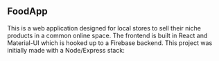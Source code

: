 ## FoodApp

This is a web application designed for local stores to sell their niche products in a common online space. The frontend is built in React and Material-UI which is hooked up to a Firebase backend. This project was initially made with a Node/Express stack: 
